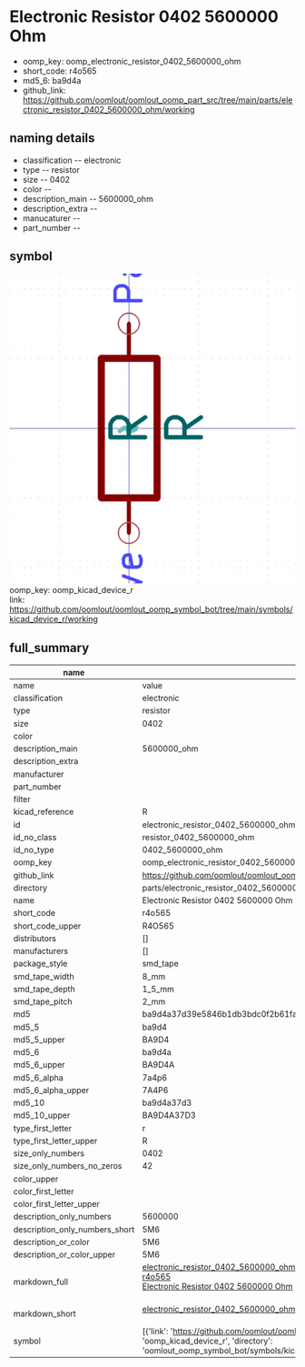 # Electronic Resistor 0402 5600000 Ohm

  
* oomp_key: oomp_electronic_resistor_0402_5600000_ohm 
* short_code: r4o565
* md5_6: ba9d4a  
* github_link: https://github.com/oomlout/oomlout_oomp_part_src/tree/main/parts/electronic_resistor_0402_5600000_ohm/working  
## naming details
* classification -- electronic
* type -- resistor
* size -- 0402
* color -- 
* description_main -- 5600000_ohm
* description_extra -- 
* manucaturer -- 
* part_number -- 



## symbol

![](symbol/0/working/working_600.png)  
oomp_key: oomp_kicad_device_r  
link: https://github.com/oomlout/oomlout_oomp_symbol_bot/tree/main/symbols/kicad_device_r/working  


## full_summary
| name | value | 
| --- | --- | 
| name | value | 
| classification | electronic | 
| type | resistor | 
| size | 0402 | 
| color |  | 
| description_main | 5600000_ohm | 
| description_extra |  | 
| manufacturer |  | 
| part_number |  | 
| filter |  | 
| kicad_reference | R | 
| id | electronic_resistor_0402_5600000_ohm | 
| id_no_class | resistor_0402_5600000_ohm | 
| id_no_type | 0402_5600000_ohm | 
| oomp_key | oomp_electronic_resistor_0402_5600000_ohm | 
| github_link | https://github.com/oomlout/oomlout_oomp_part_src/tree/main/parts/electronic_resistor_0402_5600000_ohm/working | 
| directory | parts/electronic_resistor_0402_5600000_ohm | 
| name | Electronic Resistor 0402 5600000 Ohm | 
| short_code | r4o565 | 
| short_code_upper | R4O565 | 
| distributors | [] | 
| manufacturers | [] | 
| package_style | smd_tape | 
| smd_tape_width | 8_mm | 
| smd_tape_depth | 1_5_mm | 
| smd_tape_pitch | 2_mm | 
| md5 | ba9d4a37d39e5846b1db3bdc0f2b61fa | 
| md5_5 | ba9d4 | 
| md5_5_upper | BA9D4 | 
| md5_6 | ba9d4a | 
| md5_6_upper | BA9D4A | 
| md5_6_alpha | 7a4p6 | 
| md5_6_alpha_upper | 7A4P6 | 
| md5_10 | ba9d4a37d3 | 
| md5_10_upper | BA9D4A37D3 | 
| type_first_letter | r | 
| type_first_letter_upper | R | 
| size_only_numbers | 0402 | 
| size_only_numbers_no_zeros | 42 | 
| color_upper |  | 
| color_first_letter |  | 
| color_first_letter_upper |  | 
| description_only_numbers | 5600000 | 
| description_only_numbers_short | 5M6 | 
| description_or_color | 5M6 | 
| description_or_color_upper | 5M6 | 
| markdown_full | [electronic_resistor_0402_5600000_ohm](https://github.com/oomlout/oomlout_oomp_part_src/tree/main/parts/electronic_resistor_0402_5600000_ohm/working)<br>[r4o565](https://github.com/oomlout/oomlout_oomp_part_src/tree/main/parts/electronic_resistor_0402_5600000_ohm/working)<br>[Electronic Resistor 0402 5600000 Ohm](https://github.com/oomlout/oomlout_oomp_part_src/tree/main/parts/electronic_resistor_0402_5600000_ohm/working)<br><br> | 
| markdown_short | [electronic_resistor_0402_5600000_ohm](https://github.com/oomlout/oomlout_oomp_part_src/tree/main/parts/electronic_resistor_0402_5600000_ohm/working)<br><br> | 
| symbol | [{'link': 'https://github.com/oomlout/oomlout_oomp_symbol_bot/tree/main/symbols/kicad_device_r', 'oomp_key': 'oomp_kicad_device_r', 'directory': 'oomlout_oomp_symbol_bot/symbols/kicad_device_r//working/working.kicad_sym'}] | 
